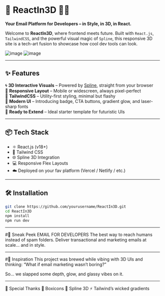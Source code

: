 # 🚀 ReactIn3D 🧠💌

**Your Email Platform for Developers – in Style, in 3D, in React.**

Welcome to **ReactIn3D**, where frontend meets future. Built with `React.js`, `TailwindCSS`, and the powerful visual magic of `Spline`, this responsive 3D site is a tech-art fusion to showcase how cool dev tools can look.

![image](https://github.com/user-attachments/assets/5badc070-758e-4aff-a547-a60d08ed4f50)
![image](https://github.com/user-attachments/assets/6f9c6bd7-59e8-49b6-af76-dd80c4b8eb70)


---

## ✨ Features

🌀 **3D Interactive Visuals** – Powered by [Spline](https://spline.design/), straight from your browser  
🎯 **Responsive Layout** – Mobile or widescreen, always pixel-perfect  
🧩 **TailwindCSS** – Utility-first styling, minimal but flashy  
🧠 **Modern UI** – Introducing badge, CTA buttons, gradient glow, and laser-sharp fonts  
🚀 **Ready to Extend** – Ideal starter template for futuristic UIs

---

## 📦 Tech Stack

- ⚛️ React.js (v18+)
- 🎨 Tailwind CSS
- 🌐 Spline 3D Integration
- 💻 Responsive Flex Layouts
- ☁️ Deployed on your fav platform (Vercel / Netlify / etc.)

---

## 🛠️ Installation

```bash
git clone https://github.com/yourusername/ReactIn3D.git
cd ReactIn3D
npm install
npm run dev
```
<hr/>

#🔮 Sneak Peek
EMAIL FOR DEVELOPERS
The best way to reach humans instead of spam folders.
Deliver transactional and marketing emails at scale... and in style.

<hr/>

#🌈 Inspiration
This project was brewed while vibing with 3D UIs and thinking:
“What if email marketing wasn’t boring?”

So... we slapped some depth, glow, and glassy vibes on it.

<hr/>
🙌 Special Thanks
🧰 Boxicons
🎯 Spline 3D
⚡ Tailwind’s wicked gradients





